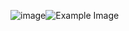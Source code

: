![image](https://github.com/Abubakker-Hashmi/Banglor-Property-Prices-prediction-project/assets/55016170/80850bf0-114d-4f51-a353-09f77841b589)![Example Image](images/example.png)
